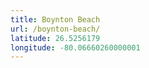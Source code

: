 ```yaml
---
title: Boynton Beach
url: /boynton-beach/
latitude: 26.5256179
longitude: -80.06660260000001
---
```

